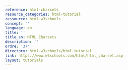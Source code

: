```yaml
---
reference: html-charsets
resource_categories: html-tutorial
ressource: html-w3schools
concept: ''
language: en
title: ''
title_en: HTML Charsets
description: ''
ordre: '37'
directory: html-w3schools/html-tutorial
link: https://www.w3schools.com/html/html_charset.asp
layout: tutorials
---
```


